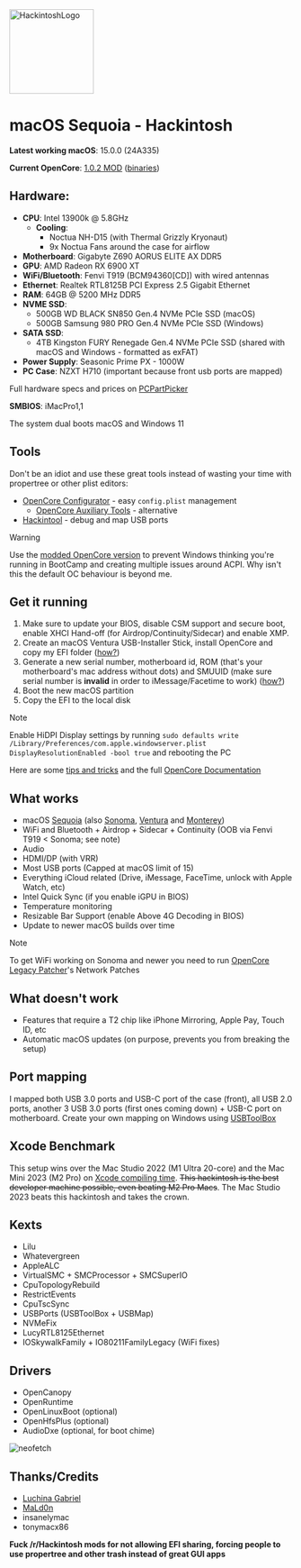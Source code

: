 <img src="https://i.imgur.com/ihiOW0G.png" height="150" title="HackintoshLogo">

# macOS Sequoia - Hackintosh

**Latest working macOS**: 15.0.0 (24A335)

**Current OpenCore**: [1.0.2 MOD](https://gitee.com/btwise/OpenCore_NO_ACPI) ([binaries](https://github.com/wjz304/OpenCore_NO_ACPI_Build/releases))

## Hardware:
- **CPU**: Intel 13900k @ 5.8GHz
	- **Cooling**: 
		- Noctua NH-D15 (with Thermal Grizzly Kryonaut) 
		- 9x Noctua Fans around the case for airflow
- **Motherboard**: Gigabyte Z690 AORUS ELITE AX DDR5
- **GPU**: AMD Radeon RX 6900 XT
- **WiFi/Bluetooth**: Fenvi T919 (BCM94360[CD]) with wired antennas
- **Ethernet**: Realtek RTL8125B PCI Express 2.5 Gigabit Ethernet
- **RAM**: 64GB @ 5200 MHz DDR5
- **NVME SSD**: 
	- 500GB WD BLACK SN850 Gen.4 NVMe PCIe SSD (macOS)
	- 500GB Samsung 980 PRO Gen.4 NVMe PCIe SSD (Windows)
- **SATA SSD**: 
	- 4TB Kingston FURY Renegade Gen.4 NVMe PCIe SSD (shared with macOS and Windows - formatted as exFAT)
- **Power Supply**: Seasonic Prime PX - 1000W
- **PC Case**: NZXT H710 (important because front usb ports are mapped)

Full hardware specs and prices on [PCPartPicker](https://pcpartpicker.com/user/iphonewsro/saved/zgh4sY)

**SMBIOS**: iMacPro1,1

The system dual boots macOS and Windows 11

## Tools
Don't be an idiot and use these great tools instead of wasting your time with propertree or other plist editors:
- [OpenCore Configurator](https://mackie100projects.altervista.org/download-opencore-configurator/) - easy `config.plist` management
  - [OpenCore Auxiliary Tools](https://github.com/ic005k/QtOpenCoreConfig) - alternative
- [Hackintool](https://github.com/headkaze/Hackintool/releases) - debug and map USB ports

> [!WARNING] 
> Use the [modded OpenCore version](https://gitee.com/btwise/OpenCore_NO_ACPI) to prevent Windows thinking you're running in BootCamp and creating multiple issues around ACPI. Why isn't this the default OC behaviour is beyond me.

## Get it running
1. Make sure to update your BIOS, disable CSM support and secure boot, enable XHCI Hand-off (for Airdrop/Continuity/Sidecar) and enable XMP.
2. Create an macOS Ventura USB-Installer Stick, install OpenCore and copy my EFI folder ([how?](https://dortania.github.io/OpenCore-Install-Guide/installer-guide/))
3. Generate a new serial number, motherboard id, ROM (that's your motherboard's mac address without dots) and SMUUID (make sure serial number is **invalid** in order to iMessage/Facetime to work) ([how?](https://dortania.github.io/OpenCore-Install-Guide/config.plist/comet-lake.html#platforminfo))
4. Boot the new macOS partition
5. Copy the EFI to the local disk

> [!NOTE]
> Enable HiDPI Display settings by running `sudo defaults write /Library/Preferences/com.apple.windowserver.plist DisplayResolutionEnabled -bool true` and rebooting the PC

Here are some [tips and tricks](https://github.com/5T33Z0/OC-Little-Translated/tree/main/A_Config_Tips_and_Tricks) and the full [OpenCore Documentation](https://dortania.github.io/OpenCore-Install-Guide/prerequisites.html)

## What works
- macOS [Sequoia](https://github.com/rursache/Hackintosh-13900k-Z690-AORUS-ELITE-AX-DDR5-AMD-6900XT/releases) (also [Sonoma](https://github.com/rursache/Hackintosh-13900k-Z690-AORUS-ELITE-AX-DDR5-AMD-6900XT/releases/tag/v1.2), [Ventura](https://github.com/rursache/Hackintosh-13900k-Z690-AORUS-ELITE-AX-DDR5-AMD-6900XT/releases/tag/v1.1) and [Monterey](https://github.com/rursache/Hackintosh-13900k-Z690-AORUS-ELITE-AX-DDR5-AMD-6900XT/releases/tag/v1.0))
- WiFi and Bluetooth + Airdrop + Sidecar + Continuity (OOB via Fenvi T919 < Sonoma; see note)
- Audio
- HDMI/DP (with VRR)
- Most USB ports (Capped at macOS limit of 15)
- Everything iCloud related (Drive, iMessage, FaceTime, unlock with Apple Watch, etc)
- Intel Quick Sync (if you enable iGPU in BIOS)
- Temperature monitoring
- Resizable Bar Support (enable Above 4G Decoding in BIOS)
- Update to newer macOS builds over time

> [!NOTE]
> To get WiFi working on Sonoma and newer you need to run [OpenCore Legacy Patcher](https://github.com/dortania/OpenCore-Legacy-Patcher/releases)'s Network Patches

## What doesn't work
- Features that require a T2 chip like iPhone Mirroring, Apple Pay, Touch ID, etc
- Automatic macOS updates (on purpose, prevents you from breaking the setup)

## Port mapping
I mapped both USB 3.0 ports and USB-C port of the case (front), all USB 2.0 ports, another 3 USB 3.0 ports (first ones coming down) + USB-C port on motherboard. Create your own mapping on Windows using [USBToolBox](https://github.com/USBToolBox/tool)

## Xcode Benchmark
This setup wins over the Mac Studio 2022 (M1 Ultra 20-core) and the Mac Mini 2023 (M2 Pro) on [Xcode compiling time](https://github.com/devMEremenko/XcodeBenchmark/pull/369). ~~This hackintosh is the best developer machine possible, even beating M2 Pro Macs~~. The Mac Studio 2023 beats this hackintosh and takes the crown.

## Kexts
- Lilu
- Whatevergreen
- AppleALC
- VirtualSMC + SMCProcessor + SMCSuperIO
- CpuTopologyRebuild
- RestrictEvents
- CpuTscSync
- USBPorts (USBToolBox + USBMap)
- NVMeFix
- LucyRTL8125Ethernet
- IOSkywalkFamily + IO80211FamilyLegacy (WiFi fixes)

## Drivers
- OpenCanopy
- OpenRuntime
- OpenLinuxBoot (optional)
- OpenHfsPlus (optional)
- AudioDxe (optional, for boot chime)

![neofetch](https://i.imgur.com/YnzZjmY.png)

## Thanks/Credits
- [Luchina Gabriel](https://github.com/luchina-gabriel)
- [MaLd0n](https://www.olarila.com/)
- insanelymac
- tonymacx86

**Fuck /r/Hackintosh mods for not allowing EFI sharing, forcing people to use propertree and other trash instead of great GUI apps**
